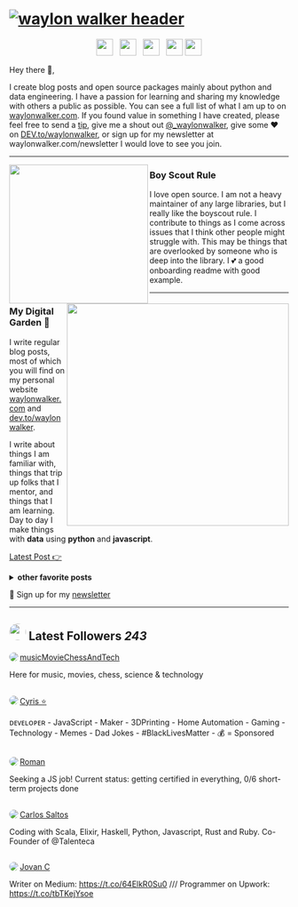 # [![waylon walker header](https://raw.githubusercontent.com/WaylonWalker/WaylonWalker/main/icon/gh-bannner-light.png)](https://waylonwalker.com)
<p align='center'>
<a href="https://dev.to/waylonwalker"><img height="30" src="https://raw.githubusercontent.com/WaylonWalker/WaylonWalker/main/icon/dev.png"></a>&nbsp;&nbsp;
<a href="https://twitter.com/_waylonwalker"><img height="30" src="https://github.com/WaylonWalker/WaylonWalker/blob/main/icon/twitter.png?raw=true"></a>&nbsp;&nbsp;
<a href="https://instagram.com/_waylonwalker"><img height="30" src="https://github.com/WaylonWalker/WaylonWalker/blob/main/icon/instagram.jpg?raw=true"></a>&nbsp;&nbsp;
<a href="https://www.buymeacoffee.com/bBdtMQO"><img height="30" src="https://github.com/WaylonWalker/WaylonWalker/blob/main/icon/by-me-a-coffee.png?raw=true"></a>
<a href="https://www.linkedin.com/in/waylonwalker/"><img height="30" src="https://github.com/WaylonWalker/WaylonWalker/blob/main/icon/linkedin.png?raw=true"></a>
</p>

Hey there 👋,

I create blog posts and open source packages mainly about python and data engineering.  I have a passion for learning and sharing my knowledge with others a public as possible.  You can see a full list of what I am up to on [waylonwalker.com](waylonwalker.com).  If you found value in something I have created, please feel free to send a [tip](https://www.buymeacoffee.com/bBdtMQO), give me a shout out [@_waylonwalker](https://twitter.com/_waylonwalker), give some ♥ on [DEV.to/waylonwalker](https://dev.to/waylonwalker), or sign up for my newsletter  at waylonwalker.com/newsletter  I would love to see you join.
 
  ---
 
 <p>
  <img width="250" align='left' src="https://github.com/WaylonWalker/WaylonWalker/blob/main/icon/hacktoberfest.png?raw=true">
</p>
 
### Boy Scout Rule

I love open source.  I am not a heavy maintainer of any large libraries, but I really like the boyscout rule.  I contribute to things as I come across issues that I think other people might struggle with.  This may be things that are overlooked by someone who is deep into the library.  I 💕 a good onboarding readme with good example.

 ---

<p>
  <a href="https://waylonwalker.com/latest"><img width="400" align='right' src="https://waylonwalker.com/latest.png?raw=true"></a>
</p>

### My Digital Garden 🌱

I write regular blog posts, most of which you will find on my personal website [waylonwalker.com](https://waylonwalker.com) and [dev.to/waylonwalker](https://dev.to/waylonwalker).

I write about things I am familiar with, things that trip up folks that I mentor, and things that I am learning.  Day to day I make things with **data** using **python** and **javascript**. 

[Latest Post 👉](https://waylonwalker.com/latest)

<details>
 <summary><strong>other favorite posts</strong></summary>
 <a href="https://waylonwalker.com/blog/eight-years-cat/"><img width="400" src="https://waylonwalker.com/eight-years-cat.png?raw=true"></a>
 <a href="https://waylonwalker.com/blog/keyboard-driven-vscode/"><img width="400" src="https://waylonwalker.com/alt%20b.png?raw=true"></a>
 <a href="https://waylonwalker.com/blog/what-are-github-actions/"><img width="400" src="https://waylonwalker.com/what-are-github-actions.png?raw=true"></a>
 
</details>

💌 Sign up for my [newsletter](https://waylonwalker.com/newsletter/)

---

## <img height="30" style="border-radius:50%" src="https://github.com/WaylonWalker/WaylonWalker/blob/main/icon/twitter.png?raw=true"> Latest Followers _243_

<a href='https://twitter.com/movieChessTech'>
  <img style="border-radius:50%" align="left" src='https://pbs.twimg.com/profile_images/1210796823415148546/ZyNfj_v1_normal.jpg' />
</a>

<a href='https://twitter.com/movieChessTech'>
    musicMovieChessAndTech
</a>

Here for music, movies, chess, science & technology

<h2></h2><a href='https://twitter.com/sudo_overflow'>
  <img style="border-radius:50%" align="left" src='https://pbs.twimg.com/profile_images/1272109308826681344/t4XNLk9c_normal.jpg' />
</a>

<a href='https://twitter.com/sudo_overflow'>
    Cyris ⭐️
</a>

ᴅᴇᴠᴇʟᴏᴘᴇʀ - JavaScript - Maker - 3DPrinting - Home Automation - Gaming - Technology - Memes - Dad Jokes - #BlackLivesMatter - 💰 = Sponsored

<h2></h2><a href='https://twitter.com/romanjamesmirov'>
  <img style="border-radius:50%" align="left" src='https://pbs.twimg.com/profile_images/1196657278348214274/N3vIlFFo_normal.jpg' />
</a>

<a href='https://twitter.com/romanjamesmirov'>
    Roman
</a>

Seeking a JS job! Current status: getting certified in everything, 0/6 short-term projects done

<h2></h2><a href='https://twitter.com/csaltos'>
  <img style="border-radius:50%" align="left" src='https://pbs.twimg.com/profile_images/1220011932184465414/tN6G5Pbx_normal.jpg' />
</a>

<a href='https://twitter.com/csaltos'>
    Carlos Saltos
</a>

Coding with Scala, Elixir, Haskell, Python, Javascript, Rust and Ruby. Co-Founder of @Talenteca

<h2></h2><a href='https://twitter.com/CicmilJovan'>
  <img style="border-radius:50%" align="left" src='https://pbs.twimg.com/profile_images/1225691666108932097/4e_9Gar2_normal.jpg' />
</a>

<a href='https://twitter.com/CicmilJovan'>
    Jovan C
</a>

Writer on Medium: https://t.co/64ElkR0Su0 /// Programmer on Upwork: https://t.co/tbTKejYsoe

<h2></h2>

<p align='center'>
<!-- <img align='center' src="https://visitor-badge.glitch.me/badge?page_id=waylonwalker.visitor-badge"> -->
 <p/>
